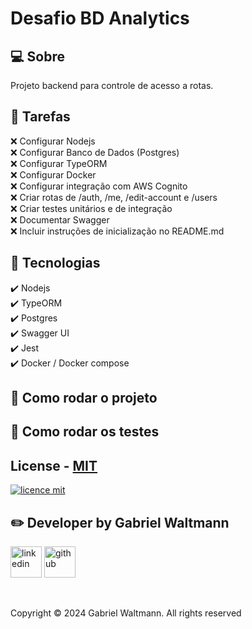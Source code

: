 # Desafio BD Analytics

## 💻 Sobre
Projeto backend para controle de acesso a rotas.

## 🔨 Tarefas
❌ Configurar Nodejs <br>
❌ Configurar Banco de Dados (Postgres)<br>
❌ Configurar TypeORM <br>
❌ Configurar Docker <br>
❌ Configurar integração com AWS Cognito <br>
❌ Criar rotas de /auth, /me, /edit-account e /users <br>
❌ Criar testes unitários e de integração <br>
❌ Documentar Swagger <br>
❌ Incluir instruções de inicialização no README.md  <br>

## 🔧 Tecnologias
✔️ Nodejs <br>
✔️ TypeORM <br>
✔️ Postgres <br>
✔️ Swagger UI <br>
✔️ Jest <br>
✔️ Docker / Docker compose <br>

## 🚀 Como rodar o projeto

## 🧪 Como rodar os testes 

## License - [MIT](./LICENSE)
[![licence mit](https://img.shields.io/badge/licence-MIT-blue.svg)](./LICENSE)

## ✏️ Developer by Gabriel Waltmann
[<img src="https://img.icons8.com/color/512/linkedin-2.png" alt="linkedin" height="50"></a>](https://www.linkedin.com/in/gabrielwaltmann/)
[<img src="https://avatars.githubusercontent.com/u/9919?v=4" alt="github" height="50">](https://github.com/gabriel-waltmann)

<br/>

Copyright © 2024 Gabriel Waltmann. All rights reserved 
